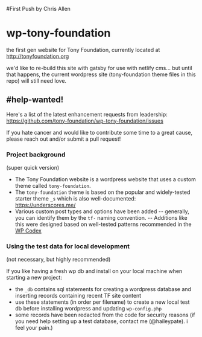 #First Push by Chris Allen

# wp-tony-foundation
the first gen website for Tony Foundation, currently located at http://tonyfoundation.org

we'd like to re-build this site with gatsby for use with netlify cms... but until that happens, the current wordpress site (tony-foundation theme files in this repo) will still need love. 

## #help-wanted! 
Here's a list of the latest enhancement requests from leadership:
https://github.com/tony-foundation/wp-tony-foundation/issues

If you hate cancer and would like to contribute some time to a great cause, please reach out and/or submit a pull request!

### Project background
(super quick version) 
- The Tony Foundation website is a wordpress website that uses a custom theme called `tony-foundation`. 
- The `tony-foundation` theme is based on the popular and widely-tested starter theme `_s` which is also well-documented: https://underscores.me/
- Various custom post types and options have been added -- generally, you can identify them by the `tf-` naming convention. 
  -- Additions like this were designed based on well-tested patterns recommended in the [WP Codex](https://codex.wordpress.org) 

### Using the test data for local development
(not necessary, but highly recommended)   
  
If you like having a fresh wp db and install on your local machine when starting a new project:
  
- the `_db` contains sql statements for creating a wordpress database and inserting records containing recent TF site content
- use these statements (in order per filename) to create a new local test db before installing wordpress and updating `wp-config.php`
- some records have been redacted from the code for security reasons (if you need help setting up a test database, contact me (@haileypate). i feel your pain.)

